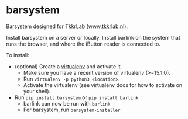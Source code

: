 barsystem
=========
Barsystem designed for TkkrLab (www.tkkrlab.nl).

Install barsystem on a server or locally.
Install barlink on the system that runs the browser, and where the iButton reader is connected to.

To install:
* (optional) Create a [virtualenv](https://virtualenv.pypa.io/en/stable/) and activate it.
  * Make sure you have a recent version of virtualenv (>=15.1.0).
  * Run `virtualenv -p python3 <location>`.
  * Activate the virtualenv (see virtualenv docs for how to activate on your shell).
* Run `pip install barsystem` or `pip install barlink`
  * barlink can now be run with `barlink`
  * For barsystem, run `barsystem-installer`